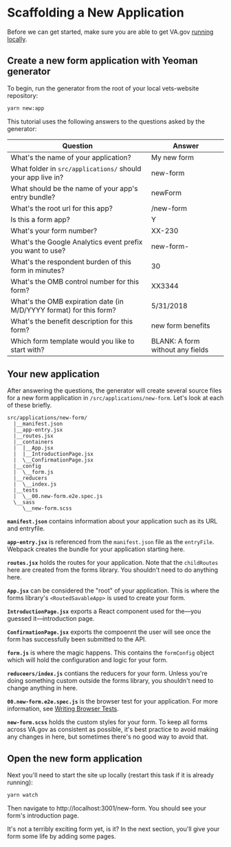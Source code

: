 # Scaffolding a New Application

Before we can get started, make sure you are able to get VA.gov [running
locally](https://department-of-veterans-affairs.github.io/veteran-facing-services-tools/getting-started).

## Create a new form application with Yeoman generator
To begin, run the generator from the root of your local vets-website repository:

```sh
yarn new:app
```

This tutorial uses the following answers to the questions asked by the
generator:

| Question                                                           | Answer                           |
| --------                                                           | ------                           |
| What's the name of your application?                               | My new form                      |
| What folder in `src/applications/` should your app live in?        | new-form                         |
| What should be the name of your app's entry bundle?                | newForm                          |
| What's the root url for this app?                                  | /new-form                        |
| Is this a form app?                                                | Y                                |
| What's your form number?                                           | XX-230                           |
| What's the Google Analytics event prefix you want to use?          | new-form-                        |
| What's the respondent burden of this form in minutes?              | 30                               |
| What's the OMB control number for this form?                       | XX3344                           |
| What's the OMB expiration date (in M/D/YYYY format) for this form? | 5/31/2018                        |
| What's the benefit description for this form?                      | new form benefits                |
| Which form template would you like to start with?                  | BLANK: A form without any fields |


## Your new application
After answering the questions, the generator will create several source files
for a new form application in `/src/applications/new-form`. Let's look at each
of these briefly.

```
src/applications/new-form/
  |__manifest.json
  |__app-entry.jsx
  |__routes.jsx
  |__containers
  |  |__App.jsx
  |  |__IntroductionPage.jsx
  |  \__ConfirmationPage.jsx
  |__config
  |  \__form.js
  |__reducers
  |  \__index.js
  |__tests
  |  \__00.new-form.e2e.spec.js
  \__sass
     \__new-form.scss
```

**`manifest.json`** contains information about your application such as its URL
and entryfile.

**`app-entry.jsx`** is referenced from the `manifest.json` file as the
`entryFile`. Webpack creates the bundle for your application starting here.

**`routes.jsx`** holds the routes for your application. Note that the
`childRoutes` here are created from the forms library. You shouldn't need to do
anything here.

**`App.jsx`** can be considered the "root" of your application. This is where
the forms library's `<RoutedSavableApp>` is used to create your form.

**`IntroductionPage.jsx`** exports a React component used for the—you guessed
it—introduction page.

**`ConfirmationPage.jsx`** exports the compoennt the user will see once the form
has successfully been submitted to the API.

**`form.js`** is where the magic happens. This contains the `formConfig` object
which will hold the configuration and logic for your form.

**`reduceers/index.js`** contians the reducers for your form. Unless you're
doing something custom outside the forms library, you shouldn't need to change
anything in here.

**`00.new-form.e2e.spec.js`** is the browser test for your application. For more
information, see [Writing Browser Tests](browser-tests.md).

**`new-form.scss`** holds the custom styles for your form. To keep all forms
across VA.gov as consistent as possible, it's best practice to avoid making any
changes in here, but sometimes there's no good way to avoid that.

## Open the new form application

Next you'll need to start the site up locally (restart this task if it is already running):
```sh
yarn watch
```

Then navigate to http://localhost:3001/new-form. You should see your form's introduction page.

<!-- TODO: Add a screenshot -->

It's not a terribly exciting form yet, is it? In the next section, you'll give
your form some life by adding some pages.

